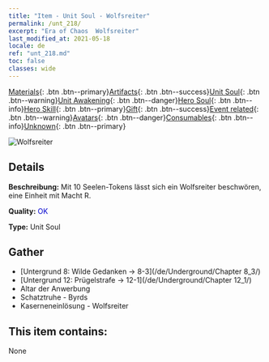 ```yaml
---
title: "Item - Unit Soul - Wolfsreiter"
permalink: /unt_218/
excerpt: "Era of Chaos  Wolfsreiter"
last_modified_at: 2021-05-18
locale: de
ref: "unt_218.md"
toc: false
classes: wide
---
```

 [Materials](/ItemsDE/){: .btn .btn--primary}[Artifacts](/ItemsDE/Artifacts/){: .btn .btn--success}[Unit Soul](/ItemsDE/UnitSoul/){: .btn .btn--warning}[Unit Awakening](/ItemsDE/UnitAwakening/){: .btn .btn--danger}[Hero Soul](/ItemsDE/HeroSoul/){: .btn .btn--info}[Hero Skill](/ItemsDE/HeroSkill/){: .btn .btn--primary}[Gift](/ItemsDE/Gift/){: .btn .btn--success}[Event related](/ItemsDE/Events/){: .btn .btn--warning}[Avatars](/ItemsDE/Avatars/){: .btn .btn--danger}[Consumables](/ItemsDE/Consumables/){: .btn .btn--info}[Unknown](/ItemsDE/Unknown/){: .btn .btn--primary}

 ![Wolfsreiter](/images/u/ti_langqibing.jpg)

## Details
 **Beschreibung:** Mit 10 Seelen-Tokens lässt sich ein Wolfsreiter beschwören, eine Einheit mit Macht R.

 **Quality:** <span style="color: #0000CD">OK</span>

 **Type:** Unit Soul

## Gather

*    [Untergrund 8: Wilde Gedanken -> 8-3](/de/Underground/Chapter 8_3/) 
*    [Untergrund 12: Prügelstrafe -> 12-1](/de/Underground/Chapter 12_1/) 
*    Altar der Anwerbung 
*    Schatztruhe - Byrds 
*    Kaserneneinlösung - Wolfsreiter 

## This item contains:

  None

